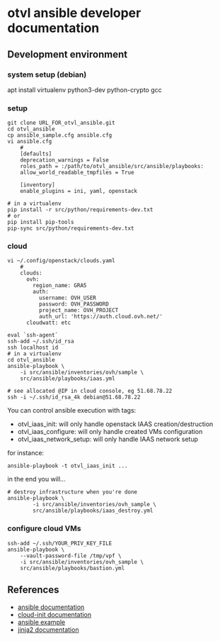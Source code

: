 # otvl ansible developer documentation

## Development environment

### system setup (debian)

  apt install virtualenv python3-dev python-crypto gcc

### setup

    git clone URL_FOR_otvl_ansible.git
    cd otvl_ansible
    cp ansible_sample.cfg ansible.cfg
    vi ansible.cfg
        #
        [defaults]
        deprecation_warnings = False
        roles_path = :/path/to/otvl_ansible/src/ansible/playbooks:
        allow_world_readable_tmpfiles = True

        [inventory]
        enable_plugins = ini, yaml, openstack

    # in a virtualenv
    pip install -r src/python/requirements-dev.txt
    # or
    pip install pip-tools
    pip-sync src/python/requirements-dev.txt

### cloud

    vi ~/.config/openstack/clouds.yaml
        #
        clouds:
          ovh:
            region_name: GRA5
            auth:
              username: OVH_USER
              password: OVH_PASSWORD
              project_name: OVH_PROJECT
              auth_url: 'https://auth.cloud.ovh.net/'
          cloudwatt: etc

    eval `ssh-agent`
    ssh-add ~/.ssh/id_rsa
    ssh localhost id
    # in a virtualenv
    cd otvl_ansible
    ansible-playbook \
        -i src/ansible/inventories/ovh/sample \
        src/ansible/playbooks/iaas.yml

    # see allocated @IP in cloud console, eg 51.68.78.22
    ssh -i ~/.ssh/id_rsa_4k debian@51.68.78.22

You can control ansible execution with tags:

- otvl_iaas_init: will only handle openstack IAAS creation/destruction
- otvl_iaas_configure: will only handle created VMs configuration
- otvl_iaas_network_setup: will only handle IAAS network setup

for instance:

    ansible-playbook -t otvl_iaas_init ...

in the end you will...

    # destroy infrastructure when you're done
    ansible-playbook \
            -i src/ansible/inventories/ovh_sample \
            src/ansible/playbooks/iaas_destroy.yml

### configure cloud VMs

    ssh-add ~/.ssh/YOUR_PRIV_KEY_FILE
    ansible-playbook \
        --vault-password-file /tmp/vpf \
        -i src/ansible/inventories/ovh_sample \
        src/ansible/playbooks/bastion.yml

## References

- [ansible documentation](https://docs.ansible.com/ansible/latest/index.html)
- [cloud-init documentation](https://cloudinit.readthedocs.io/en/latest/)
- [ansible example](https://github.com/ansible/ansible-examples/tree/master/lamp_haproxy)
- [jinja2 documentation](https://palletsprojects.com/p/jinja/)

#